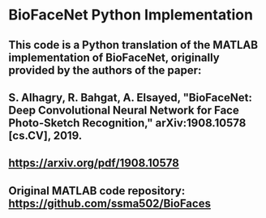 # BioFaceNet Python Implementation

## This code is a Python translation of the MATLAB implementation of BioFaceNet, originally provided by the authors of the paper:
## S. Alhagry, R. Bahgat, A. Elsayed, "BioFaceNet: Deep Convolutional Neural Network for Face Photo-Sketch Recognition," arXiv:1908.10578 [cs.CV], 2019.
## https://arxiv.org/pdf/1908.10578

## Original MATLAB code repository: https://github.com/ssma502/BioFaces
